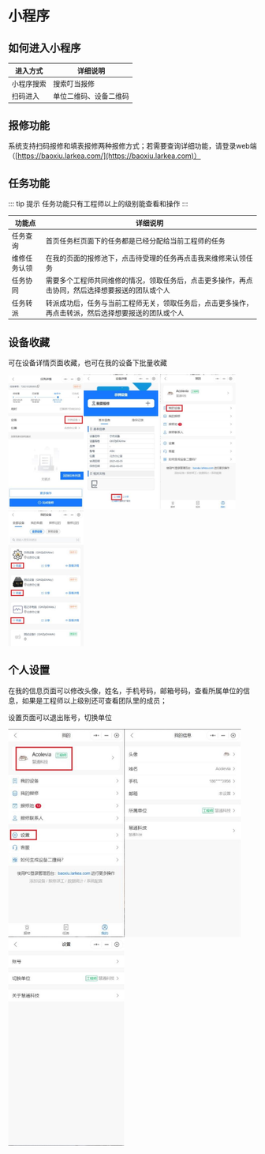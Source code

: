 # 小程序

## 如何进入小程序

| **进入方式** | **详细说明**           |
| ------------ | ---------------------- |
| 小程序搜索   | 搜索叮当报修           |
| 扫码进入     | 单位二维码、设备二维码 |

## 报修功能

系统支持扫码报修和填表报修两种报修方式；若需要查询详细功能，请登录web端（[https://baoxiu.larkea.com/](https://baoxiu.larkea.com)）

## 任务功能

::: tip 提示
任务功能只有工程师以上的级别能查看和操作
:::


| 功能点       | 详细说明                                                     |
| ------------ | ------------------------------------------------------------ |
| 任务查询     | 首页任务栏页面下的任务都是已经分配给当前工程师的任务         |
| 维修任务认领 | 在我的页面的报修池下，点击待受理的任务再点击我来维修来认领任务 |
| 任务协同     | 需要多个工程师共同维修的情况，领取任务后，点击更多操作，再点击协同，然后选择想要报送的团队或个人 |
| 任务转派     | 转派成功后，任务与当前工程师无关，领取任务后，点击更多操作，再点击转派，然后选择想要报送的团队或个人 |

## 设备收藏

可在设备详情页面收藏，也可在我的设备下批量收藏

<img src="../.vuepress/public/e83639cbc6b03b4718b6777129934375.jpeg" style="zoom: 50%;" /><img src="../.vuepress/public/d07b8c8f7dbc6f02927a628933e2065b.jpeg" style="zoom: 50%;" />
<img src="../.vuepress/public/1e7a91517f89ee7b5bd71bd8e778b315.jpeg" style="zoom: 50%;" /><img src="../.vuepress/public/f544b948cbfa804870ea5f6c94d43679.jpeg" style="zoom: 50%;" />

## 个人设置

在我的信息页面可以修改头像，姓名，手机号码，邮箱号码，查看所属单位的信息，如果是工程师以上级别还可查看团队里的成员；

设置页面可以退出账号，切换单位

<img src="../.vuepress/public/1c8ed45f760a612959d6243d9ded7538.jpeg" style="zoom:67%;" /><img src="../.vuepress/public/22d91ada400bb6f21360d60f63f8f6b3.jpeg" style="zoom:67%;" /><img src="../.vuepress/public/89885bfdb702ac04966fa3bd3c987dce.jpeg" style="zoom:67%;" />
